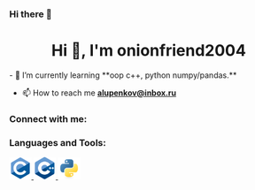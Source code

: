 ### Hi there 👋
<h1 align="center">Hi 👋, I'm onionfriend2004</h1>
- 🌱 I’m currently learning **oop c++, python numpy/pandas.**

- 📫 How to reach me **alupenkov@inbox.ru**

<h3 align="left">Connect with me:</h3>
<p align="left">
</p>

<h3 align="left">Languages and Tools:</h3>
<p align="left"> <a href="https://www.cprogramming.com/" target="_blank" rel="noreferrer"> <img src="https://raw.githubusercontent.com/devicons/devicon/master/icons/c/c-original.svg" alt="c" width="40" height="40"/> </a> <a href="https://www.w3schools.com/cpp/" target="_blank" rel="noreferrer"> <img src="https://raw.githubusercontent.com/devicons/devicon/master/icons/cplusplus/cplusplus-original.svg" alt="cplusplus" width="40" height="40"/> </a> <a href="https://www.python.org" target="_blank" rel="noreferrer"> <img src="https://raw.githubusercontent.com/devicons/devicon/master/icons/python/python-original.svg" alt="python" width="40" height="40"/> </a> </p>
<!--
**onionfriend2004/onionfriend2004** is a ✨ _special_ ✨ repository because its `README.md` (this file) appears on your GitHub profile.

